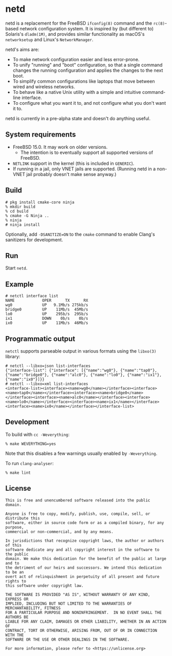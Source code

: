 # netd

netd is a replacement for the FreeBSD `ifconfig(8)` command and the
`rc(8)`-based network configuration system.  It is inspired by (but different
to) Solaris's `dladm(1M)`, and provides similar functionality as macOS's
`networksetup` and Linux's `NetworkManager`.

netd's aims are:

* To make network configuration easier and less error-prone.
* To unify "running" and "boot" configuration, so that a single command changes
  the running configuration and applies the changes to the next boot.
* To simplify common configurations like laptops that move between wired and
  wireless networks.
* To behave like a native Unix utility with a simple and intuitive command-line
  interface.
* To configure what you want it to, and not configure what you don't want it to.

netd is currently in a pre-alpha state and doesn't do anything useful.

## System requirements

* FreeBSD 15.0.  It may work on older versions.
    * The intention is to eventually support all supported versions of FreeBSD.
* `NETLINK` support in the kernel (this is included in `GENERIC`).
* If running in a jail, only VNET jails are supported.  (Running netd in a
  non-VNET jail probably doesn't make sense anyway.)

## Build

```
# pkg install cmake-core ninja
% mkdir build
% cd build
% cmake -G Ninja ..
% ninja
# ninja install
```

Optionally, add `-DSANITIZE=ON` to the `cmake` command to enable Clang's
sanitizers for development.

## Run

Start `netd`.

## Example

```
# netctl interface list
NAME            OPER      TX      RX
wg0             UP   9.1Mb/s 275kb/s
bridge0         UP    11Mb/s  45Mb/s
lo0             UP    295b/s  295b/s
ix1             DOWN    0b/s    0b/s
ix0             UP    11Mb/s  46Mb/s
```

## Programmatic output

`netctl` supports parseable output in various formats using the `libxo(3)`
library:

```
# netctl --libxo=json list-interfaces
{"interface-list": {"interface": [{"name":"wg0"}, {"name":"tap0"}, {"name":"bridge0"}, {"name":"alc0"}, {"name":"lo0"}, {"name":"ix1"}, {"name":"ix0"}]}}
# netctl --libxo=xml list-interfaces
<interface-list><interface><name>wg0</name></interface><interface><name>tap0</name></interface><interface><name>bridge0</name></interface><interface><name>alc0</name></interface><interface><name>lo0</name></interface><interface><name>ix1</name></interface><interface><name>ix0</name></interface></interface-list>
```

## Development

To build with `cc -Weverything`:

```
% make WEVERYTHING=yes
```

Note that this disables a few warnings usually enabled by `-Weverything`.

To run `clang-analyser`:

```
% make lint
```

## License

```
This is free and unencumbered software released into the public domain.

Anyone is free to copy, modify, publish, use, compile, sell, or distribute this
software, either in source code form or as a compiled binary, for any purpose,
commercial or non-commercial, and by any means.

In jurisdictions that recognize copyright laws, the author or authors of this
software dedicate any and all copyright interest in the software to the public
domain. We make this dedication for the benefit of the public at large and to
the detriment of our heirs and successors. We intend this dedication to be an
overt act of relinquishment in perpetuity of all present and future rights to
this software under copyright law.

THE SOFTWARE IS PROVIDED "AS IS", WITHOUT WARRANTY OF ANY KIND, EXPRESS OR
IMPLIED, INCLUDING BUT NOT LIMITED TO THE WARRANTIES OF MERCHANTABILITY, FITNESS
FOR A PARTICULAR PURPOSE AND NONINFRINGEMENT.  IN NO EVENT SHALL THE AUTHORS BE
LIABLE FOR ANY CLAIM, DAMAGES OR OTHER LIABILITY, WHETHER IN AN ACTION OF
CONTRACT, TORT OR OTHERWISE, ARISING FROM, OUT OF OR IN CONNECTION WITH THE
SOFTWARE OR THE USE OR OTHER DEALINGS IN THE SOFTWARE.

For more information, please refer to <https://unlicense.org>
```
